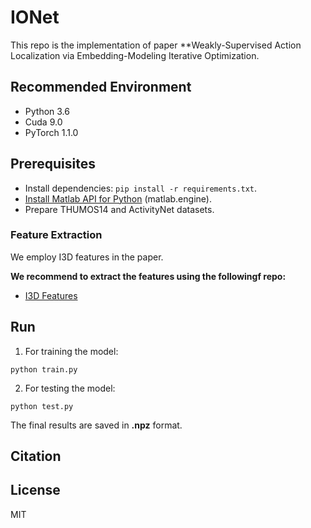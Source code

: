 # IONet
This repo is the implementation of paper **Weakly-Supervised Action Localization via Embedding-Modeling Iterative Optimization.

## Recommended Environment
* Python 3.6
* Cuda 9.0
* PyTorch 1.1.0

## Prerequisites
* Install dependencies: `pip install -r requirements.txt`.
* [Install Matlab API for Python](https://ww2.mathworks.cn/help/matlab/matlab_external/install-the-matlab-engine-for-python.html) (matlab.engine).
* Prepare THUMOS14 and ActivityNet datasets.

### Feature Extraction
We employ I3D features in the paper. 

**We recommend to extract the features using the followingf repo:**
* [I3D Features](https://github.com/Finspire13/pytorch-i3d-feature-extraction)

## Run

1. For training the model:
```
python train.py
```

2. For testing the model:
```
python test.py
```

The final results are saved in **.npz** format.

## Citation

## License
MIT


